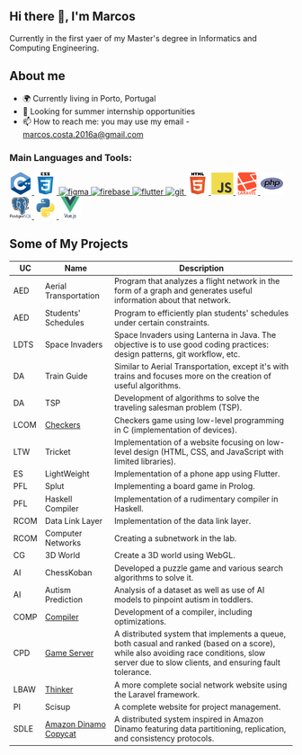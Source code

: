 ## Hi there 👋, I'm Marcos

Currently in the first yaer of my Master's degree in Informatics and Computing Engineering.

## About me

- 🌍 Currently living in Porto, Portugal
- 💼 Looking for summer internship opportunities
- 📫 How to reach me: you may use my email - marcos.costa.2016a@gmail.com

<h3 align="left">Main Languages and Tools:</h3>
<p align="left"> <a href="https://www.w3schools.com/cpp/" target="_blank" rel="noreferrer"> <img src="https://raw.githubusercontent.com/devicons/devicon/master/icons/cplusplus/cplusplus-original.svg" alt="cplusplus" width="40" height="40"/> </a> <a href="https://www.w3schools.com/css/" target="_blank" rel="noreferrer"> <img src="https://raw.githubusercontent.com/devicons/devicon/master/icons/css3/css3-original-wordmark.svg" alt="css3" width="40" height="40"/> </a> <a href="https://www.figma.com/" target="_blank" rel="noreferrer"> <img src="https://www.vectorlogo.zone/logos/figma/figma-icon.svg" alt="figma" width="40" height="40"/> </a> <a href="https://firebase.google.com/" target="_blank" rel="noreferrer"> <img src="https://www.vectorlogo.zone/logos/firebase/firebase-icon.svg" alt="firebase" width="40" height="40"/> </a> <a href="https://flutter.dev" target="_blank" rel="noreferrer"> <img src="https://www.vectorlogo.zone/logos/flutterio/flutterio-icon.svg" alt="flutter" width="40" height="40"/> </a> <a href="https://git-scm.com/" target="_blank" rel="noreferrer"> <img src="https://www.vectorlogo.zone/logos/git-scm/git-scm-icon.svg" alt="git" width="40" height="40"/> </a> <a href="https://www.w3.org/html/" target="_blank" rel="noreferrer"> <img src="https://raw.githubusercontent.com/devicons/devicon/master/icons/html5/html5-original-wordmark.svg" alt="html5" width="40" height="40"/> </a> <a href="https://developer.mozilla.org/en-US/docs/Web/JavaScript" target="_blank" rel="noreferrer"> <img src="https://raw.githubusercontent.com/devicons/devicon/master/icons/javascript/javascript-original.svg" alt="javascript" width="40" height="40"/> </a> <a href="https://laravel.com/" target="_blank" rel="noreferrer"> <img src="https://raw.githubusercontent.com/devicons/devicon/master/icons/laravel/laravel-plain-wordmark.svg" alt="laravel" width="40" height="40"/> </a> <a href="https://www.php.net" target="_blank" rel="noreferrer"> <img src="https://raw.githubusercontent.com/devicons/devicon/master/icons/php/php-original.svg" alt="php" width="40" height="40"/> </a> <a href="https://www.postgresql.org" target="_blank" rel="noreferrer"> <img src="https://raw.githubusercontent.com/devicons/devicon/master/icons/postgresql/postgresql-original-wordmark.svg" alt="postgresql" width="40" height="40"/> </a> <a href="https://www.python.org" target="_blank" rel="noreferrer"> <img src="https://raw.githubusercontent.com/devicons/devicon/master/icons/python/python-original.svg" alt="python" width="40" height="40"/> </a> <a href="https://vuejs.org/" target="_blank" rel="noreferrer"> <img src="https://raw.githubusercontent.com/devicons/devicon/master/icons/vuejs/vuejs-original-wordmark.svg" alt="vuejs" width="40" height="40"/> </a> </p>

## Some of My Projects

| UC   | Name                  | Description                                                                                                                                                                      |
| ---- | --------------------- | -------------------------------------------------------------------------------------------------------------------------------------------------------------------------------- |
| AED  | Aerial Transportation | Program that analyzes a flight network in the form of a graph and generates useful information about that network.                                                               |
| AED  | Students' Schedules   | Program to efficiently plan students' schedules under certain constraints.                                                                                                       |
| LDTS | Space Invaders        | Space Invaders using Lanterna in Java. The objective is to use good coding practices: design patterns, git workflow, etc.                                                        |
| DA   | Train Guide           | Similar to Aerial Transportation, except it's with trains and focuses more on the creation of useful algorithms.                                                                 |
| DA   | TSP                   | Development of algorithms to solve the traveling salesman problem (TSP).                                                                                                         |
| LCOM | [Checkers](https://github.com/MarcosCosta2022/Projects/tree/main/LCOM)| Checkers game using low-level programming in C (implementation of devices).                                                      |
| LTW  | Tricket               | Implementation of a website focusing on low-level design (HTML, CSS, and JavaScript with limited libraries).                                                                     |
| ES   | LightWeight           | Implementation of a phone app using Flutter.                                                                                                                                     |
| PFL  | Splut                 | Implementing a board game in Prolog.                                                                                                                                             |
| PFL  | Haskell Compiler      | Implementation of a rudimentary compiler in Haskell.                                                                                                                             |
| RCOM | Data Link Layer       | Implementation of the data link layer.                                                                                                                                           |
| RCOM | Computer Networks     | Creating a subnetwork in the lab.                                                                                                                                                |
| CG   | 3D World              | Create a 3D world using WebGL.                                                                                                                                                   |
| AI   | ChessKoban            | Developed a puzzle game and various search algorithms to solve it.                                                                                                               |
| AI   | Autism Prediction     | Analysis of a dataset as well as use of AI models to pinpoint autism in toddlers.                                                                                                |
| COMP | [Compiler](https://github.com/MarcosCosta2022/Projects/tree/main/comp2024-1h-master)              | Development of a compiler, including optimizations.                                                  |
| CPD  | [Game Server](https://github.com/MarcosCosta2022/Projects/tree/main/CPD) | A distributed system that implements a queue, both casual and ranked (based on a score), while also avoiding race conditions, slow server due to slow clients, and ensuring fault tolerance.                                                                                                                                                    |
| LBAW | [Thinker](https://github.com/MarcosCosta2022/Projects/tree/main/lbaw2325)               | A more complete social network website using the Laravel framework.                                            |
| PI   | Scisup                | A complete website for project management.                                                                                                                                       |
| SDLE | [Amazon Dinamo Copycat](https://github.com/MarcosCosta2022/Projects/tree/main/SDLE) | A distributed system inspired in Amazon Dinamo featuring data partitioning, replication, and consistency protocols.|

<!--
**MarcosCosta2022/MarcosCosta2022** is a ✨ _special_ ✨ repository because its `README.md` (this file) appears on your GitHub profile.

Here are some ideas to get you started:

- 🔭 I’m currently working on ...
- 🌱 I’m currently learning ...
- 👯 I’m looking to collaborate on ...
- 🤔 I’m looking for help with ...
- 💬 Ask me about ...
- 📫 How to reach me: ...
- 😄 Pronouns: ...
- ⚡ Fun fact: ...
-->
